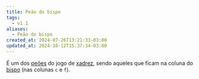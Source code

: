 ```yaml
---
title: Peão do bispo
tags:
  - v1.1
aliases:
  - Peão do bispo
created_at: 2024-07-26T13:21:33-03:00
updated_at: 2024-10-12T15:37:34-03:00
---
```


É um dos [peões](Xadrez_Peao.md) do jogo de [xadrez](../../08/06/Xadrez.md), sendo aqueles que ficam na coluna do [bispo](../08/Xadrez_Bispo.md) (nas colunas `c` e `f`).